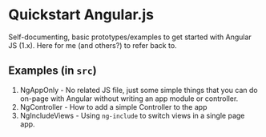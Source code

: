 # Quickstart Angular.js

Self-documenting, basic prototypes/examples to get started with Angular JS (1.x). Here for me (and others?) to refer back to.

## Examples (in `src`)

 1. NgAppOnly - No related JS file, just some simple things that you can do on-page with Angular without writing an app module or controller.
 2. NgController - How to add a simple Controller to the app
 3. NgIncludeViews - Using `ng-include` to switch views in a single page app.

